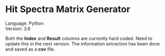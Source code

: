 # Hit Spectra Matrix Generator

Language: Python<br> 
Version: 3.6

Both the **Index** and **Result** columns are currently hard coded. Need to update this in the next version. The information extraction has been done and saved as a **csv** file.  